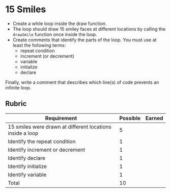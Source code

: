 # 15 Smiles

* Create a while loop inside the draw function.  
* The loop should draw 15 smiley faces at different locations by calling the `drawSmile` function once inside the loop.
* Create comments that identify the parts of the loop. You must use at least the following terms:
    *  repeat condition
    *  increment (or decrement)
    *  variable
    *  initialize
    *  declare

Finally, write a comment that describes which line(s) of code prevents an infinite loop.

## Rubric
Requirement | Possible | Earned
--- | --- | ---
15 smiles were drawn at different locations inside a loop | 5 | 
Identify the repeat condition | 1 | 
Identify increment or decrement | 1 | 
Identify declare | 1 | 
Identify initialize | 1 | 
Identify variable | 1 | 
Total | 10 | 







